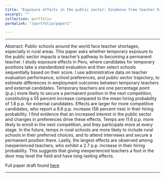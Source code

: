 ```yaml
---
title: "Exposure effects in the public sector: Evidence from teacher hiring in Peru"
excerpt: ""
collection: portfolio
permalink: "/portfolio/paper1"

---
```


---

Abstract: Public schools around the world face teacher shortages, especially in rural areas. This paper asks whether temporary exposure to the public sector impacts a teacher’s pathway to becoming a permanent teacher. I study exposure effects in Peru, where candidates for temporary positions take a standardized evaluation and then select schools sequentially based on their score. I use administrative data on teacher evaluation performance, school preferences, and public sector trajectory, to estimate differences in employment outcomes between temporary teachers and external candidates. Temporary teachers are one percentage point (p.p.) more likely to secure a permanent position in the next competition, constituting a 55 percent increase compared to the mean hiring probability of 1.8 p.p. for external candidates. Effects are larger for more competitive candidates, who report a 6.8
p.p. increase (56 percent rise) in their hiring probability. I find evidence that an increased interest in the public sector and changes in preferences drive these effects. Temps are 11.6 p.p. more likely to enroll in the next competition, and they participate more at every stage. In the future, temps in rural schools are more likely to include rural schools in their preferred choices, and to attend interviews and secure a permanent position there. Lastly, the largest effects are observed among inexperienced teachers, who exhibit a 2.7 p.p. increase in their hiring probability. This suggests that giving inexperienced teachers a foot in the door may level the field and have long-lasting effects.


Full paper draft found [here](Colorism.pdf)

---
